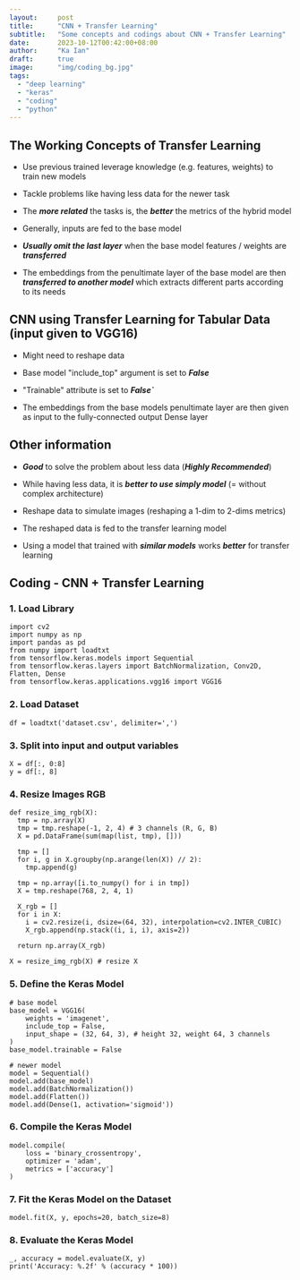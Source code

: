 ```yaml
---
layout:     post 
title:      "CNN + Transfer Learning"
subtitle:   "Some concepts and codings about CNN + Transfer Learning"
date:       2023-10-12T00:42:00+08:00
author:     "Ka Ian"
draft:      true
image:      "img/coding_bg.jpg"
tags:
  - "deep learning"
  - "keras"
  - "coding"
  - "python"
---
```


## The Working Concepts of Transfer Learning

* Use previous trained leverage knowledge (e.g. features, weights) to train new models

* Tackle problems like having less data for the newer task

* The **_more related_** the tasks is, the **_better_** the metrics of the hybrid model

* Generally, inputs are fed to the base model

* **_Usually omit the last layer_** when the base model features / weights are **_transferred_**

* The embeddings from the penultimate layer of the base model are then **_transferred to another model_** which extracts different parts according to its needs

## CNN using Transfer Learning for Tabular Data (input given to VGG16)

* Might need to reshape data

* Base model "include_top" argument is set to **_False_**

* "Trainable" attribute is set to **_False`_**

* The embeddings from the base models penultimate layer are then given as input to the fully-connected output Dense layer

## Other information

* **_Good_** to solve the problem about less data (**_Highly Recommended_**)

* While having less data, it is **_better to use simply model_** (= without complex architecture)

* Reshape data to simulate images (reshaping a 1-dim to 2-dims metrics)

* The reshaped data is fed to the transfer learning model

* Using a model that trained with **_similar models_** works **_better_** for transfer learning

## Coding - CNN + Transfer Learning

### 1. Load Library
```
import cv2
import numpy as np
import pandas as pd
from numpy import loadtxt
from tensorflow.keras.models import Sequential
from tensorflow.keras.layers import BatchNormalization, Conv2D, Flatten, Dense
from tensorflow.keras.applications.vgg16 import VGG16
```

### 2. Load Dataset
```
df = loadtxt('dataset.csv', delimiter=',')
```

### 3. Split into input and output variables
```
X = df[:, 0:8]
y = df[:, 8]
```

### 4. Resize Images RGB
```
def resize_img_rgb(X):
  tmp = np.array(X)
  tmp = tmp.reshape(-1, 2, 4) # 3 channels (R, G, B)
  X = pd.DataFrame(sum(map(list, tmp), []))

  tmp = []
  for i, g in X.groupby(np.arange(len(X)) // 2):
    tmp.append(g)
  
  tmp = np.array([i.to_numpy() for i in tmp])
  X = tmp.reshape(768, 2, 4, 1)

  X_rgb = []
  for i in X:
    i = cv2.resize(i, dsize=(64, 32), interpolation=cv2.INTER_CUBIC)
    X_rgb.append(np.stack((i, i, i), axis=2))

  return np.array(X_rgb)
```

```
X = resize_img_rgb(X) # resize X
```

### 5. Define the Keras Model
```
# base model
base_model = VGG16(
    weights = 'imagenet',
    include_top = False,
    input_shape = (32, 64, 3), # height 32, weight 64, 3 channels
)
base_model.trainable = False
```

```
# newer model
model = Sequential()
model.add(base_model)
model.add(BatchNormalization())
model.add(Flatten())
model.add(Dense(1, activation='sigmoid'))
```

### 6. Compile the Keras Model
```
model.compile(
    loss = 'binary_crossentropy',
    optimizer = 'adam',
    metrics = ['accuracy']
)
```

### 7. Fit the Keras Model on the Dataset
```
model.fit(X, y, epochs=20, batch_size=8)
```

### 8. Evaluate the Keras Model
```
_, accuracy = model.evaluate(X, y)
print('Accuracy: %.2f' % (accuracy * 100))
```